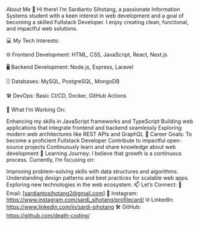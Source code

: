 About Me 👋
Hi there! I’m Sardianto Sihotang, a passionate Information Systems student with a keen interest in web development and a goal of becoming a skilled Fullstack Developer. I enjoy creating clean, functional, and impactful web solutions.

💻 My Tech Interests:

🌐 Frontend Development: HTML, CSS, JavaScript, React, Next.js


🖥️ Backend Development: Node.js, Express, Laravel

🗄️ Databases: MySQL, PostgreSQL, MongoDB

🛠️ DevOps: Basic CI/CD, Docker, GitHub Actions

🚀 What I’m Working On:

  Enhancing my skills in JavaScript frameworks and TypeScript
  Building web applications that integrate frontend and backend seamlessly
Exploring modern web architectures like REST APIs and GraphQL
🎯 Career Goals:
To become a proficient Fullstack Developer
Contribute to impactful open-source projects
Continuously learn and share knowledge about web development
🌱 Learning Journey:
I believe that growth is a continuous process. Currently, I’m focusing on:

Improving problem-solving skills with data structures and algorithms.
Understanding design patterns and best practices for scalable web apps.
Exploring new technologies in the web ecosystem.
📫 Let’s Connect:
📧 Email: [sardiantosihotang2@gmail.com]
📸 Instagram: https://www.instagram.com/sardi_sihotang/profilecard/
🌐 LinkedIn: https://www.linkedin.com/in/sardi-sihotang
🛠️ GitHub: https://github.com/death-coding/
